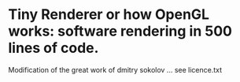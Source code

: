 # Tiny Renderer or how OpenGL works: software rendering in 500 lines of code. 
>
Modification of the great work of dmitry sokolov ... see licence.txt

